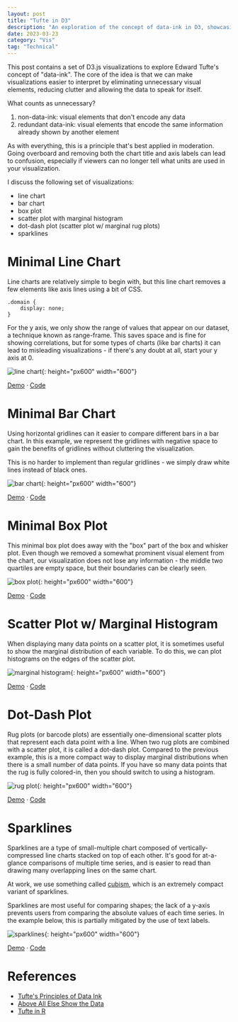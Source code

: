 ```yaml
---
layout: post
title: "Tufte in D3"
description: "An exploration of the concept of data-ink in D3, showcasing several different types of plots: line chart, bar chart, box plot, scatter plot, rug chart, marginal histogram, and sparkline"
date: 2023-03-23
category: "Vis"
tag: "Technical"
---
```


This post contains a set of D3.js visualizations to explore Edward Tufte's concept of "data-ink". The core of the idea is that we can make visualizations easier to interpret by eliminating unnecessary visual elements, reducing clutter and allowing the data to speak for itself.

<!-- more -->

What counts as unnecessary? 
1. non-data-ink: visual elements that don't encode any data
2. redundant data-ink: visual elements that encode the same information already shown by another element

As with everything, this is a principle that's best applied in moderation. Going overboard and removing both the chart title and axis labels can lead to confusion, especially if viewers can no longer tell what units are used in your visualization.

I discuss the following set of visualizations:
- line chart
- bar chart
- box plot
- scatter plot with marginal histogram
- dot-dash plot (scatter plot w/ marginal rug plots)
- sparklines

# Minimal Line Chart

Line charts are relatively simple to begin with, but this line chart removes a few elements like axis lines using a bit of CSS.

```
.domain {
    display: none;
}
```

For the y axis, we only show the range of values that appear on our dataset, a technique known as range-frame. This saves space and is fine for showing correlations, but for some types of charts (like bar charts) it can lead to misleading visualizations - if there's any doubt at all, start your y axis at 0.

![line chart](https://yangdanny97.github.io/misc/tufte/line.png){: height="px600" width="600"}

<div><a href="https://yangdanny97.github.io/misc/tufte/line.html">Demo</a> · <a href="https://github.com/yangdanny97/yangdanny97.github.io/blob/master/misc/tufte/line.html">Code</a></div>

# Minimal Bar Chart

Using horizontal gridlines can it easier to compare different bars in a bar chart. In this example, we represent the gridlines with negative space to gain the benefits of gridlines without cluttering the visualization. 

This is no harder to implement than regular gridlines - we simply draw white lines instead of black ones.

![bar chart](https://yangdanny97.github.io/misc/tufte/bar.png){: height="px600" width="600"}

<div><a href="https://yangdanny97.github.io/misc/tufte/bar.html">Demo</a> · <a href="https://github.com/yangdanny97/yangdanny97.github.io/blob/master/misc/tufte/bar.html">Code</a></div>

# Minimal Box Plot

This minimal box plot does away with the "box" part of the box and whisker plot. Even though we removed a somewhat prominent visual element from the chart, our visualization does not lose any information - the middle two quartiles are empty space, but their boundaries can be clearly seen.

![box plot](https://yangdanny97.github.io/misc/tufte/box.png){: height="px600" width="600"}

<div><a href="https://yangdanny97.github.io/misc/tufte/box.html">Demo</a> · <a href="https://github.com/yangdanny97/yangdanny97.github.io/blob/master/misc/tufte/box.html">Code</a></div>

# Scatter Plot w/ Marginal Histogram

When displaying many data points on a scatter plot, it is sometimes useful to show the marginal distribution of each variable. To do this, we can plot histograms on the edges of the scatter plot.

![marginal histogram](https://yangdanny97.github.io/misc/tufte/marginal.png){: height="px600" width="600"}

<div><a href="https://yangdanny97.github.io/misc/tufte/marginal.html">Demo</a> · <a href="https://github.com/yangdanny97/yangdanny97.github.io/blob/master/misc/tufte/marginal.html">Code</a></div>

# Dot-Dash Plot

Rug plots (or barcode plots) are essentially one-dimensional scatter plots that represent each data point with a line. When two rug plots are combined with a scatter plot, it is called a dot-dash plot. Compared to the previous example, this is a more compact way to display marginal distributions when there is a small number of data points. If you have so many data points that the rug is fully colored-in, then you should switch to using a histogram.

![rug plot](https://yangdanny97.github.io/misc/tufte/scatter.png){: height="px600" width="600"}

<div><a href="https://yangdanny97.github.io/misc/tufte/scatter.html">Demo</a> · <a href="https://github.com/yangdanny97/yangdanny97.github.io/blob/master/misc/tufte/scatter.html">Code</a></div>

# Sparklines

Sparklines are a type of small-multiple chart composed of vertically-compressed line charts stacked on top of each other. It's good for at-a-glance comparisons of multiple time series, and is easier to read than drawing many overlapping lines on the same chart. 

At work, we use something called [cubism](https://square.github.io/cubism/), which is an extremely compact variant of sparklines.

Sparklines are most useful for comparing shapes; the lack of a y-axis prevents users from comparing the absolute values of each time series. In the example below, this is partially mitigated by the use of text labels.

![sparklines](https://yangdanny97.github.io/misc/tufte/sparklines.png){: height="px600" width="600"}

<div><a href="https://yangdanny97.github.io/misc/tufte/sparklines.html">Demo</a> · <a href="https://github.com/yangdanny97/yangdanny97.github.io/blob/master/misc/tufte/sparklines.html">Code</a></div>

# References

<ul>
    <li>
        <a href="https://jtr13.github.io/cc19/tuftes-principles-of-data-ink.html">Tufte's Principles of Data Ink</a>
    </li>
    <li>
        <a href="https://medium.com/plotly/above-all-else-show-the-data-1b8bbf05c2ae">Above All Else Show the
            Data</a>
    </li>
    <li>
        <a href="https://motioninsocial.com/tufte/">Tufte in R</a>
    </li>
</ul>